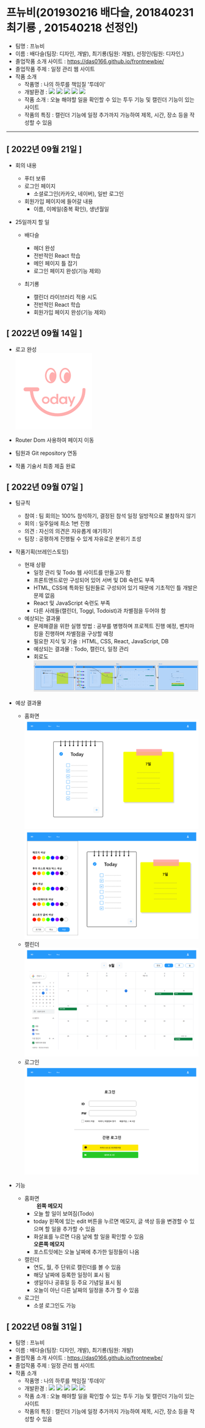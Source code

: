 # 프뉴비(201930216 배다슬, 201840231 최기룡 , 201540218 선정인)
+ 팀명 : 프뉴비
+ 이름 : 배다슬(팀장: 디자인, 개발), 최기룡(팀원: 개발), 선정인(팀원: 디자인,)
+ 졸업작품 소개 사이트 : https://das0166.github.io/frontnewbie/
+ 졸업작품 주제 : 일정 관리 웹 사이트
+ 작품 소개
    - 작품명 : 나의 하루를 책임질 '투데이'
    - 개발환경 : <img src="https://img.shields.io/badge/HTML5-E34F26?style=for-the-badge&logo=HTML5&logoColor=white"> <img src="https://img.shields.io/badge/CSS3-1572B6?style=for-the-badge&logo=CSS3&logoColor=white"> <img src="https://img.shields.io/badge/React-61DAFB?style=for-the-badge&logo=React&logoColor=black"> <img src="https://img.shields.io/badge/JavaScript-F7DF1E?style=for-the-badge&logo=JavaScript&logoColor=white"> <img src="https://img.shields.io/badge/MySQL-4479A1?style=for-the-badge&logo=MySQL&logoColor=white">
    - 작품 소개 : 오늘 해야할 일을 확인할 수 있는 투두 기능 및 캘린더 기능이 있는 사이트
    - 작품의 특징 : 캘린더 기능에 일정 추가까지 가능하여 제목, 시간, 장소 등을 작성할 수 있음
---
##  [ 2022년 09월 21일 ]
+ 회의 내용
    - 푸터 보류
    - 로그인 페이지
        - 소셜로그인(카카오, 네이버), 일반 로그인
    - 회원가입 페이지에 들어갈 내용
        - 이름, 이메일(중복 확인), 생년월일

+ 25일까지 할 일
    - 배다슬
        - 헤더 완성
        - 전반적인 React 학습
        - 메인 페이지 틀 잡기
        - 로그인 페이지 완성(기능 제외)

    - 최기룡
        - 캘린더 라이브러리 적용 시도
        - 전반적인 React 학습
        - 회원가입 페이지 완성(기능 제외)

##  [ 2022년 09월 14일 ]
+ 로고 완성  
    ![홈화면1](./img/%ED%88%AC%EB%8D%B0%EC%9D%B4_%EB%A1%9C%EA%B3%A0.png)

+ Router Dom 사용하여 페이지 이동
+ 팀원과 Git repository 연동
+ 작품 기술서 최종 제출 완료


##  [ 2022년 09월 07일 ]
+ 팀규칙
    - 참여 : 팀 회의는 100% 참석하기, 결정된 참석 일정 일방적으로 불참하지 않기
    - 회의 : 일주일에 최소 1번 진행
    - 의견 : 자신의 의견은 자유롭게 얘기하기
    - 팀장 : 공평하게 진행될 수 있게 자유로운 분위기 조성
+ 작품기획(브레인스토밍)
    - 현재 상황
        - 일정 관리 및 Todo 웹 사이트를 만들고자 함
        - 프론트엔드로만 구성되어 있어 서버 및 DB 숙련도 부족
        - HTML, CSS에 특화된 팀원들로 구성되어 있기 때문에 기초적인 틀 개발은 문제 없음
        - React 및 JavaScript 숙련도 부족
        - 다른 사례들(캘린더, Toggl, Todoist)과 차별점을 두어야 함
    - 예상되는 결과물
        - 문제해결을 위한 실행 방법 : 공부를 병행하며 프로젝트 진행 예정, 벤치마킹을 진행하며 차별점을 구상할 예정 
        - 필요한 지식 및 기술 : HTML, CSS, React, JavaScript, DB
        - 예상되는 결과물 : Todo, 캘린더, 일정 관리
        - 회로도  
        ![회로도](./img/%ED%88%AC%EB%8D%B0%EC%9D%B4_%ED%9A%8C%EB%A1%9C%EB%8F%84.png)
+ 예상 결과물
    - 홈화면
    ![홈화면1](./img/%ED%88%AC%EB%8D%B0%EC%9D%B4_%ED%99%88%ED%99%94%EB%A9%B4.png)
    ![홈화면2](./img/%ED%88%AC%EB%8D%B0%EC%9D%B4_%ED%99%88%ED%99%94%EB%A9%B42.png)
    - 캘린더
    ![캘린더](./img/%ED%88%AC%EB%8D%B0%EC%9D%B4_%EC%BA%98%EB%A6%B0%EB%8D%94.png)
    - 로그인
    ![로그인](./img/%ED%88%AC%EB%8D%B0%EC%9D%B4_%EB%A1%9C%EA%B7%B8%EC%9D%B8.png)

+ 기능
    + 홈화면<br>
         &nbsp;&nbsp;&nbsp;&nbsp;&nbsp;&nbsp;&nbsp;&nbsp;**왼쪽 메모지**
        + 오늘 할 일이 보여짐(Todo)
        + today 왼쪽에 있는 edit 버튼을 누르면 메모지, 글 색상 등을 변경할 수 있으며 할 일을 추가할 수 있음
        + 화살표를 누르면 다음 날에 할 일을 확인할 수 있음<br> **오른쪽 메모지**
        + 포스트잇에는 오늘 날짜에 추가한 일정들이 나옴
    + 캘린더
        + 연도, 월, 주 단위로 캘린더를 볼 수 있음
        + 해당 날짜에 등록한 일정이 표시 됨
        + 생일이나 공휴일 등 주요 기념일 표시 됨
        + 오늘이 아닌 다른 날짜의 일정을 추가 할 수 있음
    + 로그인
        + 소셜 로그인도 가능


##  [ 2022년 08월 31일 ]
+ 팀명 : 프뉴비
+ 이름 : 배다슬(팀장: 디자인, 개발), 최기룡(팀원: 개발)
+ 졸업작품 소개 사이트 : https://das0166.github.io/frontnewbe/
+ 졸업작품 주제 : 일정 관리 웹 사이트
+ 작품 소개
    - 작품명 : 나의 하루를 책임질 '투데이'
    - 개발환경 : <img src="https://img.shields.io/badge/HTML5-E34F26?style=for-the-badge&logo=HTML5&logoColor=white"> <img src="https://img.shields.io/badge/CSS3-1572B6?style=for-the-badge&logo=CSS3&logoColor=white"> <img src="https://img.shields.io/badge/React-61DAFB?style=for-the-badge&logo=React&logoColor=black"> <img src="https://img.shields.io/badge/JavaScript-F7DF1E?style=for-the-badge&logo=JavaScript&logoColor=white"> <img src="https://img.shields.io/badge/MySQL-4479A1?style=for-the-badge&logo=MySQL&logoColor=white">
    - 작품 소개 : 오늘 해야할 일을 확인할 수 있는 투두 기능 및 캘린더 기능이 있는 사이트
    - 작품의 특징 : 캘린더 기능에 일정 추가까지 가능하여 제목, 시간, 장소 등을 작성할 수 있음
